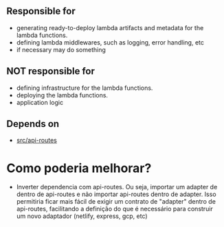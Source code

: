 ## Responsible for

- generating ready-to-deploy lambda artifacts and metadata for the lambda functions.
- defining lambda middlewares, such as logging, error handling, etc
- if necessary may do something

## NOT responsible for

- defining infrastructure for the lambda functions.
- deploying the lambda functions.
- application logic

## Depends on

- [src/api-routes](src/api-routes/readme.md)

# Como poderia melhorar?

- Inverter dependencia com api-routes. Ou seja, importar um adapter de dentro de api-routes e não importar api-routes
  dentro de adapter. Isso permitiria ficar mais fácil de exigir um contrato de "adapter" dentro de api-routes,
  facilitando a definição do que é necessário para construir um novo adaptador (netlify, express, gcp, etc)
